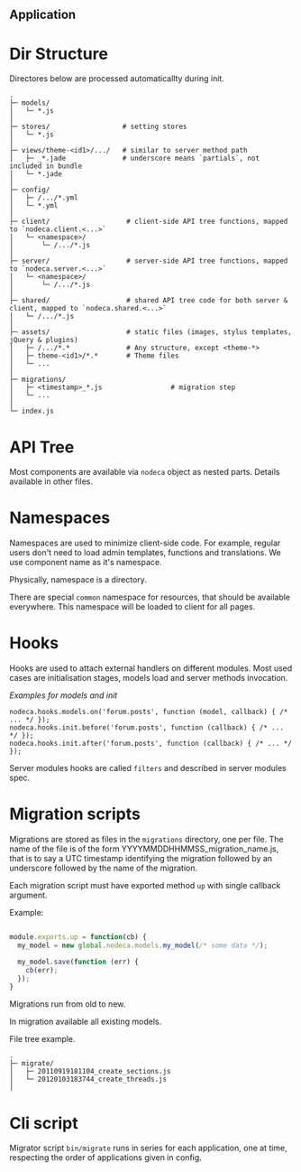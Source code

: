 Application
-----------


Dir Structure
=============

Directores below are processed automaticallty during init.

```
.
├─ models/
│   └─ *.js
│
├─ stores/                  # setting stores
│   └─ *.js
│
├─ views/theme-<id1>/.../   # similar to server method path
│   ├─ _*.jade              # underscore means `partials`, not included in bundle
│   └─ *.jade
│
├─ config/
│   ├─ /.../*.yml
│   └─ *.yml
│
├─ client/                   # client-side API tree functions, mapped to `nodeca.client.<...>`
│   └─ <namespace>/
│       └─ /.../*.js
│
├─ server/                   # server-side API tree functions, mapped to `nodeca.server.<...>`
│   └─ <namespace>/
│       └─ /.../*.js
│
├─ shared/                   # shared API tree code for both server & client, mapped to `nodeca.shared.<...>`
│   └─ /.../*.js
│
├─ assets/                   # static files (images, stylus templates, jQuery & plugins)
│   ├─ /.../*.*              # Any structure, except <theme-*>
│   ├─ theme-<id1>/*.*       # Theme files
│   └─ ...
│   
├─ migrations/
│   ├─ <timestamp>_*.js                 # migration step
│   └─ ...                    
│
└─ index.js
```


API Tree
========

Most components are available via `nodeca` object as nested parts.
Details available in other files.


Namespaces
==========

Namespaces are used to minimize client-side code. For example, regular users don't need
to load admin templates, functions and translations. We use component name as it's namespace.

Physically, namespace is a directory.

There are special `common` namespace for resources, that should be available everywhere.
This namespace will be loaded to client for all pages.


Hooks
=====

Hooks are used to attach external handlers on different modules. Most used cases
are initialisation stages, models load and server methods invocation.

_Examples for models and init_

    nodeca.hooks.models.on('forum.posts', function (model, callback) { /* ... */ });
    nodeca.hooks.init.before('forum.posts', function (callback) { /* ... */ });
    nodeca.hooks.init.after('forum.posts', function (callback) { /* ... */ });

Server modules hooks are called `filters` and described in server modules spec.

Migration scripts
=================

Migrations are stored as files in the `migrations` directory, one per file.
The name of the file is of the form YYYYMMDDHHMMSS\_migration\_name.js, that is 
to say a UTC timestamp identifying the migration followed by an underscore followed 
by the name of the migration.

Each migration script must have exported method `up` with single callback argument.

Example:

``` javascript

module.exports.up = function(cb) {
  my_model = new global.nodeca.models.my_model(/* some data */);

  my_model.save(function (err) {
    cb(err);
  });
}

```

Migrations run from old to new.

In migration available all existing models.

File tree example.

```
.
├─ migrate/
│   ├─ 20110919181104_create_sections.js
│   └─ 20120103183744_create_threads.js
│
```

Cli script
===========

Migrator script `bin/migrate` runs in series for each application, one at time, respecting the order of applications given in config.
